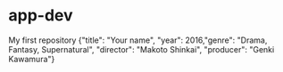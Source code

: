 # app-dev
My first repository
{"title": "Your name", "year": 2016,"genre": "Drama, Fantasy, Supernatural", "director": "Makoto Shinkai", "producer": "Genki Kawamura"}
